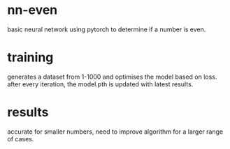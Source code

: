 # nn-even
basic neural network using pytorch to determine if a number is even.

# training
generates a dataset from 1-1000 and optimises the model based on loss.  
after every iteration, the model.pth is updated with latest results.

# results
accurate for smaller numbers, need to improve algorithm for a larger range of cases.

